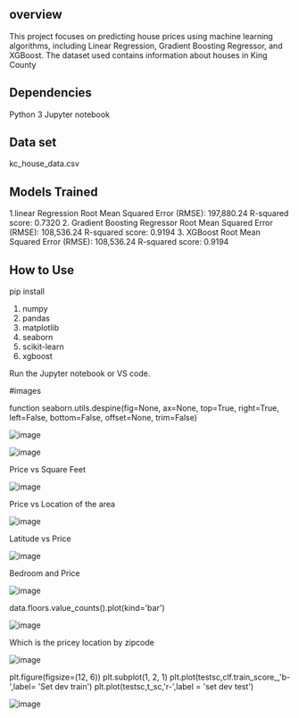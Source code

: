 
## overview

This project focuses on predicting house prices using machine learning algorithms, including Linear Regression, Gradient Boosting Regressor, and XGBoost. The dataset used contains information about houses in King County
## Dependencies

Python 3
Jupyter notebook

## Data set

kc_house_data.csv
## Models Trained

1.linear Regression
Root Mean Squared Error (RMSE): 197,880.24
R-squared score: 0.7320
2. Gradient Boosting Regressor
Root Mean Squared Error (RMSE): 108,536.24
R-squared score: 0.9194
3. XGBoost
Root Mean Squared Error (RMSE): 108,536.24
R-squared score: 0.9194
## How to Use

pip install
1. numpy
2. pandas
3. matplotlib
4. seaborn 
5. scikit-learn
6. xgboost

Run the Jupyter notebook or VS code.

#images

function seaborn.utils.despine(fig=None, ax=None, top=True, right=True, left=False, bottom=False, offset=None, trim=False)

![image](https://github.com/dineshmaruth/HouseSales/assets/136602882/c96fd5b5-476e-4de6-9c73-e5fc845f3447)

![image](https://github.com/dineshmaruth/HouseSales/assets/136602882/71d3f134-eaf4-4696-ad04-ce863d6cf8ef)

Price vs Square Feet

![image](https://github.com/dineshmaruth/HouseSales/assets/136602882/2e1ff52c-5a98-4b73-b312-90215491be35)

Price vs Location of the area

![image](https://github.com/dineshmaruth/HouseSales/assets/136602882/27737159-84f5-410a-ac94-f5d3eb7b68ac)

Latitude vs Price

![image](https://github.com/dineshmaruth/HouseSales/assets/136602882/05c6e8ca-2214-478f-a1d2-f6c5254380e6)

Bedroom and Price

![image](https://github.com/dineshmaruth/HouseSales/assets/136602882/84d3785d-903f-4d9b-817e-9d774c2da51f)

data.floors.value_counts().plot(kind='bar')

![image](https://github.com/dineshmaruth/HouseSales/assets/136602882/54e4d1a0-492a-4735-9a4e-4bc4eecca9e6)

Which is the pricey location by zipcode

![image](https://github.com/dineshmaruth/HouseSales/assets/136602882/a83ee45a-f3f4-4c53-939c-a4eb641a2969)

plt.figure(figsize=(12, 6))
plt.subplot(1, 2, 1)
plt.plot(testsc,clf.train_score_,'b-',label= 'Set dev train')
plt.plot(testsc,t_sc,'r-',label = 'set dev test')

![image](https://github.com/dineshmaruth/HouseSales/assets/136602882/9870aec4-522e-4724-992b-1ee9efe00a1d)

